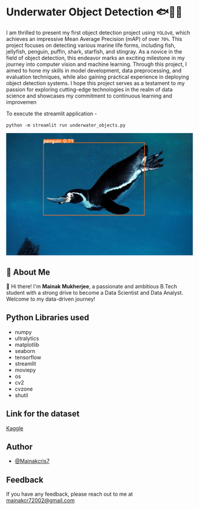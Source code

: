 # Underwater Object Detection 🐟🦈🐧

I am thrilled to present my first object detection project using `YOLOv8`, which achieves an impressive Mean Average Precision (mAP) of over `70%`. This project focuses on detecting various marine life forms, including fish, jellyfish, penguin, puffin, shark, starfish, and stingray. As a novice in the field of object detection, this endeavor marks an exciting milestone in my journey into computer vision and machine learning. Through this project, I aimed to hone my skills in model development, data preprocessing, and evaluation techniques, while also gaining practical experience in deploying object detection systems. I hope this project serves as a testament to my passion for exploring cutting-edge technologies in the realm of data science and showcases my commitment to continuous learning and improvemen

To execute the streamlit application -
```
python -m streamlit run underwater_objects.py
```

![Logo](poster.jpg)
## 🚀 About Me
👋 Hi there! I'm **Mainak Mukherjee**, a passionate and ambitious B.Tech student with a strong drive to become a Data Scientist and Data Analyst. Welcome to my data-driven journey!



## Python Libraries used

- numpy
- ultralytics
- matplotlib
- seaborn
- tensorflow
- streamlit
- moviepy
- os
- cv2
- cvzone
- shutil





## Link for the dataset

[Kaggle](https://www.kaggle.com/datasets/slavkoprytula/aquarium-data-cots)





## Author

- [@Mainakcris7](https://github.com/Mainakcris7)

## Feedback

If you have any feedback, please reach out to me at mainakcr72002@gmail.com
